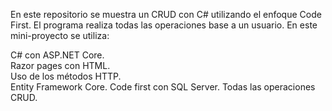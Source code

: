 En este repositorio se muestra un CRUD con C# utilizando el enfoque Code First. El programa realiza todas las operaciones base a un usuario. En este mini-proyecto se utiliza:


C# con ASP.NET Core.     
Razor pages con HTML.    
Uso de los métodos HTTP.    
Entity Framework Core.
Code first con SQL Server.
Todas las operaciones CRUD.


